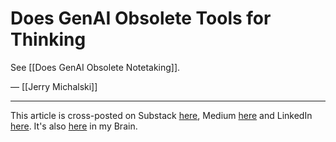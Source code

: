 # Does GenAI Obsolete Tools for Thinking

See [[Does GenAI Obsolete Notetaking]]. 

— [[Jerry Michalski]] 

--- 
This article is cross-posted on Substack [here](), Medium [here]() and LinkedIn [here](). It's also [here]() in my Brain. 
